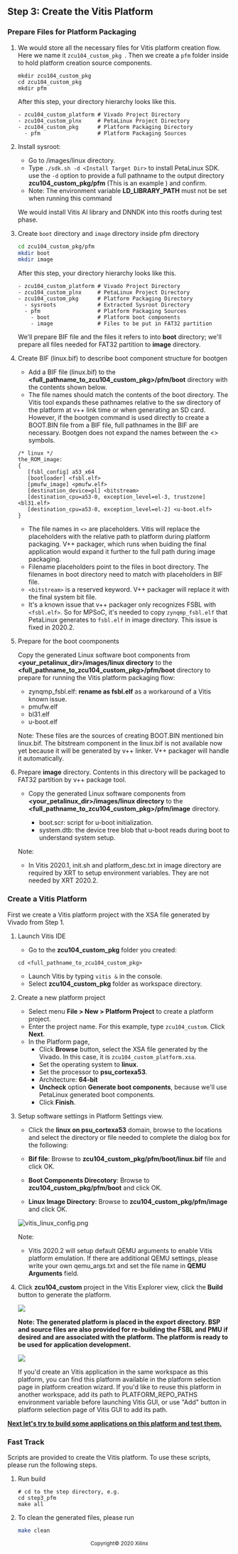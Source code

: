 <!--
# Copyright 2020 Xilinx Inc.
#
# Licensed under the Apache License, Version 2.0 (the "License");
# you may not use this file except in compliance with the License.
# You may obtain a copy of the License at
#
#     http://www.apache.org/licenses/LICENSE-2.0
#
# Unless required by applicable law or agreed to in writing, software
# distributed under the License is distributed on an "AS IS" BASIS,
# WITHOUT WARRANTIES OR CONDITIONS OF ANY KIND, either express or implied.
# See the License for the specific language governing permissions and
# limitations under the License.
-->

## Step 3: Create the Vitis Platform

### Prepare Files for Platform Packaging

1. We would store all the necessary files for Vitis platform creation flow. Here we name it ```zcu104_custom_pkg ```. Then we create a `pfm` folder inside to hold platform creation source components. 

   ```
   mkdir zcu104_custom_pkg
   cd zcu104_custom_pkg
   mkdir pfm
   ```
   After this step, your directory hierarchy looks like this.

   ```
   - zcu104_custom_platform # Vivado Project Directory
   - zcu104_custom_plnx     # PetaLinux Project Directory
   - zcu104_custom_pkg      # Platform Packaging Directory
     - pfm                  # Platform Packaging Sources
   ```

2. Install sysroot: 

   - Go to <PetaLinux Project>/images/linux directory.
   - Type `./sdk.sh -d <Install Target Dir>` to install PetaLinux SDK. use the `-d` option to provide a full pathname to the output directory **zcu104_custom_pkg/pfm** (This is an example ) and confirm.
   - Note: The environment variable **LD_LIBRARY_PATH** must not be set when running this command

   We would install Vitis AI library and DNNDK into this rootfs during test phase.



3. Create `boot` directory and `image` directory inside pfm directory

   ```bash
   cd zcu104_custom_pkg/pfm
   mkdir boot
   mkdir image
   ```
   After this step, your directory hierarchy looks like this.

   ```
   - zcu104_custom_platform # Vivado Project Directory
   - zcu104_custom_plnx     # PetaLinux Project Directory
   - zcu104_custom_pkg      # Platform Packaging Directory
     - sysroots             # Extracted Sysroot Directory
     - pfm                  # Platform Packaging Sources
       - boot               # Platform boot components
       - image              # Files to be put in FAT32 partition
   ```

   We'll prepare BIF file and the files it refers to into **boot** directory; we'll prepare all files needed for FAT32 partition to **image** directory.

4. Create BIF (linux.bif) to describe boot component structure for bootgen


   - Add a BIF file (linux.bif) to the **<full_pathname_to_zcu104_custom_pkg>/pfm/boot** directory with the contents shown below. 
   - The file names should match the contents of the boot directory. The Vitis tool expands these pathnames relative to the sw directory of the platform at v++ link time or when generating an SD card. However, if the bootgen command is used directly to create a BOOT.BIN file from a BIF file, full pathnames in the BIF are necessary. Bootgen does not expand the names between the <> symbols.

   ```
   /* linux */
   the_ROM_image:
   {
      [fsbl_config] a53_x64
      [bootloader] <fsbl.elf>
      [pmufw_image] <pmufw.elf>
      [destination_device=pl] <bitstream>
      [destination_cpu=a53-0, exception_level=el-3, trustzone] <bl31.elf>
      [destination_cpu=a53-0, exception_level=el-2] <u-boot.elf>
   }
   ```

   - The file names in `<>` are placeholders. Vitis will replace the placeholders with the relative path to platform during platform packaging. V++ packager, which runs when buiding the final application would expand it further to the full path during image packaging.
   - Filename placeholders point to the files in boot directory. The filenames in boot directory need to match with placeholders in BIF file.
   - `<bitstream>` is a reserved keyword. V++ packager will replace it with the final system bit file.
   - It's a known issue that v++ packager only recognizes FSBL with `<fsbl.elf>`. So for MPSoC, it's needed to copy `zynqmp_fsbl.elf` that PetaLinux generates to `fsbl.elf` in image directory. This issue is fixed in 2020.2.

5. Prepare for the boot coomponents

   Copy the generated Linux software boot components from **<your_petalinux_dir>/images/linux directory** to the **<full_pathname_to_zcu104_custom_pkg>/pfm/boot** directory to prepare for running the Vitis platform packaging flow:

   <!--TODO: Update file name. Vitis knonw issue is resolved.-->
   - zynqmp_fsbl.elf: **rename as fsbl.elf** as a workaround of a Vitis known issue.
   - pmufw.elf
   - bl31.elf
   - u-boot.elf

   Note: These files are the sources of creating BOOT.BIN mentioned bin linux.bif. The bitstream component in the linux.bif is not available now yet because it will be generated by v++ linker. V++ packager will handle it automatically.


6. Prepare **image** directory. Contents in this directory will be packaged to FAT32 partition by v++ package tool.

   - Copy the generated Linux software components from **<your_petalinux_dir>/images/linux directory** to the **<full_pathname_to_zcu104_custom_pkg>/pfm/image** directory.

     - boot.scr: script for u-boot initialization. 
     - system.dtb: the device tree blob that u-boot reads during boot to understand system setup.

   Note:
   
   - In Vitis 2020.1, init.sh and platform_desc.txt in image directory are required by XRT to setup environment variables. They are not needed by XRT 2020.2.

### Create a Vitis Platform

First we create a Vitis platform project with the XSA file generated by Vivado from Step 1.

1. Launch Vitis IDE
   - Go to the **zcu104_custom_pkg** folder you created:

   ```
   cd <full_pathname_to_zcu104_custom_pkg>
   ```

   - Launch Vitis by typing `vitis &` in the console.
   - Select **zcu104_custom_pkg** folder as workspace directory.

2. Create a new platform project

   - Select menu **File > New > Platform Project** to create a platform project.<br />
   - Enter the project name. For this example, type ```zcu104_custom```. Click **Next**.
   - In the Platform page,
     - Click **Browse** button, select the XSA file generated by the Vivado. In this case, it is ```zcu104_custom_platform.xsa```.</br>
     - Set the operating system to **linux**.</br>
     - Set the processor to **psu_cortexa53**.</br>
     - Architecture: **64-bit**</br>
     - **Uncheck** option **Generate boot components**, because we'll use PetaLinux generated boot components.</br>
     - Click **Finish**.

3. Setup software settings in Platform Settings view.

   - Click the **linux on psu_cortexa53** domain, browse to the locations and select the directory or file needed to complete the dialog box for the following:

   - **Bif file**: Browse to **zcu104_custom_pkg/pfm/boot/linux.bif** file and click OK.
   - **Boot Components Direcotory**: Browse to **zcu104_custom_pkg/pfm/boot** and click OK.
   - **Linux Image Directory**: Browse to **zcu104_custom_pkg/pfm/image** and click OK.

   ![vitis_linux_config.png](./images/vitis_linux_config.png)

   Note:

   - Vitis 2020.2 will setup default QEMU arguments to enable Vitis platform emulation. If there are additional QEMU settings, please write your own qemu_args.txt and set the file name in **QEMU Arguments** field.

4. Click **zcu104_custom** project in the Vitis Explorer view, click the **Build** button to generate the platform.

   ![](./images/build_vitis_platform.png)

   **Note: The generated platform is placed in the export directory. BSP and source files are also provided for re-building the FSBL and PMU if desired and are associated with the platform. The platform is ready to be used for application development.**

   ![](./images/vitis_platform_output.png)

   If you'd create an Vitis application in the same workspace as this platform, you can find this platform available in the platform selection page in platform creation wizard. If you'd like to reuse this platform in another workspace, add its path to PLATFORM_REPO_PATHS environment variable before launching Vitis GUI, or use "Add" button in platform selection page of Vitis GUI to add its path.

**[Next let's try to build some applications on this platform and test them.](./step4.md)**

### Fast Track

Scripts are provided to create the Vitis platform. To use these scripts, please run the following steps.

1. Run build

   ```
   # cd to the step directory, e.g.
   cd step3_pfm
   make all
   ```

2. To clean the generated files, please run

   ```bash
   make clean
   ```

<p align="center"><sup>Copyright&copy; 2020 Xilinx</sup></p>
